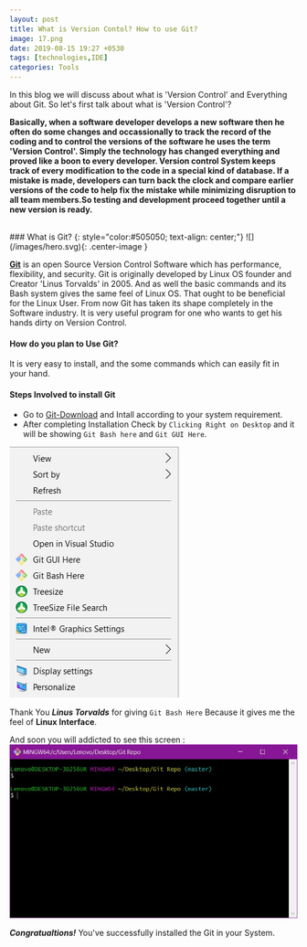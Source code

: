 ```yaml
---
layout: post
title: What is Version Contol? How to use Git?
image: 17.png
date: 2019-08-15 19:27 +0530
tags: [technologies,IDE]
categories: Tools
---
```


In this blog we will discuss about what is 'Version Control' and Everything about Git.
So let's first talk about what is 'Version Control'?
  
  
  **Basically, when a software developer develops a new software then he often do some changes and occassionally to track the record of 
the coding and to control the versions of the software he uses the term 'Version Control'. Simply the technology has changed everything
and proved like a boon to every developer. 
 Version control System keeps track of every modification to the code in a special kind of database. If a mistake is made, developers can turn back the clock and compare earlier versions of the code to help fix the mistake while minimizing disruption to all team members.So testing and development proceed together until a new version is ready.**
 
<br/>
### What is Git?
{: style="color:#505050; text-align: center;"}
![](/images/hero.svg){: .center-image }
 
 
 
 [**Git**](https://git-scm/downloads/) is an open Source Version Control Software which has performance, flexibility, and security. 
   Git is originally developed by Linux OS founder and Creator 'Linus Torvalds' in 2005. And as well the basic commands and its Bash system gives the same feel of Linux OS. That ought to be beneficial for the Linux User. From now Git has taken its shape completely in the Software industry. It is very useful program for one who wants to get his hands dirty on Version Control.
   
#### How do you plan to Use Git?

It is very easy to install, and the some commands which can easily fit in your hand.

#### Steps Involved to install Git
 * Go to [Git-Download](https://git-scm/downloads/) and Intall according to your system requirement.</li>
 * After completing Installation Check by `Clicking Right on Desktop` and it will be showing `Git Bash here` and `Git GUI Here`.
 
 ![View](/images/capture.png)
 
 Thank You ***Linus Torvalds*** for giving `Git Bash Here` Because it gives me the feel of **Linux Interface**. 
 
And soon you will addicted to see this screen :
 ![screen](/images/capture1.JPG)
 
  ***Congratualtions!*** You've successfully installed the Git in your System.
  

  
  

  
  
    


